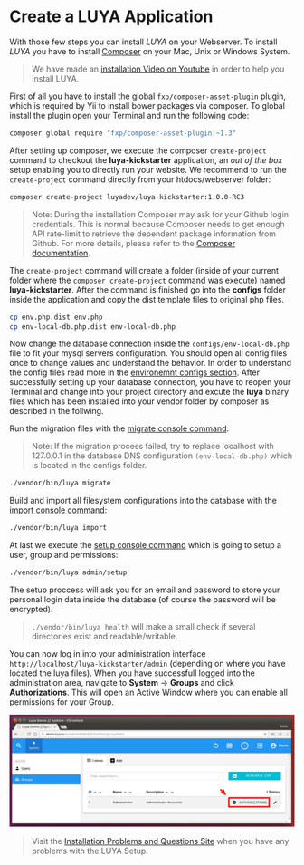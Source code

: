 # Create a LUYA Application

With those few steps you can install *LUYA* on your Webserver. To install *LUYA* you have to install [Composer](https://getcomposer.org/doc/00-intro.md#installation-linux-unix-osx) on your Mac, Unix or Windows System.

> We have made an [installation Video on Youtube](https://www.youtube.com/watch?v=7StCJviSGkg) in order to help you install LUYA.

First of all you have to install the global `fxp/composer-asset-plugin` plugin, which is required by Yii to install bower packages via composer. To global install the plugin open your Terminal and run the following code:

```sh
composer global require "fxp/composer-asset-plugin:~1.3"
```

After setting up composer, we execute the composer `create-project` command to checkout the **luya-kickstarter** application, an *out of the box* setup enabling you to directly run your website. We recommend to run the `create-project` command directly from your htdocs/webserver folder:

```sh
composer create-project luyadev/luya-kickstarter:1.0.0-RC3
```

> Note: During the installation Composer may ask for your Github login credentials. This is normal because Composer needs to get enough API rate-limit to retrieve the dependent package information from Github. For more details, please refer to the [Composer documentation](https://getcomposer.org/doc/articles/troubleshooting.md#api-rate-limit-and-oauth-tokens).

The `create-project` command will create a folder (inside of your current folder where the `composer create-project` command was execute) named **luya-kickstarter**. After the command is finished go into the **configs** folder inside the application and copy the dist template files to original php files.

```sh
cp env.php.dist env.php
cp env-local-db.php.dist env-local-db.php
```

Now change the database connection inside the `configs/env-local-db.php` file to fit your mysql servers configuration. You should open all config files once to change values and understand the behavior. In order to understand the config files read more in the [environemnt configs section](install-configs.md). After successfully setting up your database connection, you have to reopen your Terminal and change into your project directory and excute the **luya** binary files which has been installed into your vendor folder by composer as described in the follwing.

Run the migration files with the [migrate console command](luya-console.md):

> Note: If the migration process failed, try to replace localhost with 127.0.0.1 in the database DNS configuration `(env-local-db.php)` which is located in the  configs folder.

```sh
./vendor/bin/luya migrate
```

Build and import all filesystem configurations into the database with the [import console command](luya-console.md):

```sh
./vendor/bin/luya import
```

At last we execute the [setup console command](luya-console.md) which is going to setup a user, group and permissions:

```sh
./vendor/bin/luya admin/setup
```

The setup proccess will ask you for an email and password to store your personal login data inside the database (of course the password will be encrypted).

> `./vendor/bin/luya health` will make a small check if several directories exist and readable/writable.

You can now log in into your administration interface `http://localhost/luya-kickstarter/admin` (depending on where you have located the luya files). When you have successfull logged into the administration area, navigate to **System** -> **Groups** and click **Authorizations**. This will open an Active Window where you can enable all permissions for your Group.

![luya-set-permission](https://raw.githubusercontent.com/luyadev/luya/master/docs/guide/img/luya-install-set-permission.jpg "LUYA Set permissions")

> Visit the [Installation Problems and Questions Site](install-problems.md) when you have any problems with the LUYA Setup.
